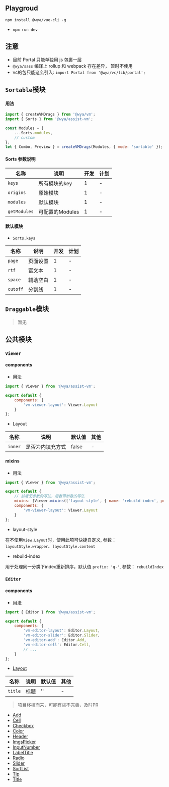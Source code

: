 ## Playgroud

```
npm install @wya/vue-cli -g
```
- `npm run dev`

## 注意

- 目前 Portal 只能单独用 js 包裹一层
- `@wya/sass` 编译上 rollup 和 webpack 存在差异， 暂时不使用
- vc的包只能这么引入: `import Portal from '@wya/vc/lib/portal';`

## `Sortable`模块

#### 用法

```js
import { createVMDrags } from '@wya/vm';
import { Sorts } from '@wya/assist-vm';

const Modules = {
	...Sorts.modules, 
	// custom
};
let { Combo, Preview } = createVMDrags(Modules, { mode: 'sortable' });
```

#### Sorts 参数说明

名称 | 说明 | 开发 | 计划
---|---|---|---
`keys` | 所有模块的key | 1 | -
`origins` | 原始模块 | 1 | -
`modules` | 默认模块 | 1 | -
`getModules` | 可配置的Modules | 1 | -

#### 默认模块
- `Sorts.keys`

名称 | 说明 | 开发 | 计划
---|---|---|---
`page` | 页面设置 | 1 | -
`rtf` | 富文本 | 1 | -
`space` | 辅助空白 | 1 | -
`cutoff` | 分割线 | 1 | -

## `Draggable`模块

> 暂无

## 公共模块

### `Viewer`

#### components

- 用法

```js
import { Viewer } from '@wya/assist-vm';

export default {
	components: {
		'vm-viewer-layout': Viewer.Layout
	}
};
```

- Layout

名称 | 说明 | 默认值 | 其他
---|---|---|---
`inner` | 是否为内填充方式 | false | -

#### mixins

- 用法

```js
import { Viewer } from '@wya/assist-vm';

export default {
	// 前者无参数的写法，后者带参数的写法
	mixins: [Viewer.mixins(['layout-style', { name: 'rebuild-index', prefix: 'q-' }])],
	components: {
		'vm-viewer-layout': Viewer.Layout
	}
};
```

- layout-style

在不使用`View.Layout`时，使用此项可快捷自定义, 参数： `layoutStyle.wrapper`、`layoutStyle.content`

- rebuild-index

用于处理同一分类下index重新排序，默认值 `prefix: 'q-'`, 参数： `rebuildIndex`

### `Editor`

#### components

- 用法

```js
import { Editor } from '@wya/assist-vm';

export default {
	components: {
		'vm-editor-layout': Editor.Layout,
		'vm-editor-slider': Editor.Slider,
		'vm-editor-add': Editor.Add,
		'vm-editor-cell': Editor.Cell,
		// ...
	}
};
```

- [Layout][Editor.Layout]

名称 | 说明 | 默认值 | 其他
---|---|---|---
`title` | 标题 | '' | -

> 项目移植而来，可能有些不完善，及时PR

- [Add][Editor.Add]
- [Cell][Editor.Cell]
- [Checkbox][Editor.Checkbox]
- [Color][Editor.Color]
- [Header][Editor.Header]
- [ImgsPicker][Editor.ImgsPicker]
- [InputNumber][Editor.InputNumber]
- [LabelTitle][Editor.LabelTitle]
- [Radio][Editor.Radio]
- [Slider][Editor.Slider]
- [SortList][Editor.SortList]
- [Tip][Editor.Tip]
- [Title][Editor.Title]



[Editor.Layout]: https://github.com/wya-team/wya-assist/blob/master/packages/vm/src/editor/layout/layout.vue
[Editor.Add]: https://github.com/wya-team/wya-assist/blob/master/packages/vm/src/editor/add/add.vue
[Editor.Cell]: https://github.com/wya-team/wya-assist/blob/master/packages/vm/src/editor/cell/cell.vue
[Editor.Checkbox]: https://github.com/wya-team/wya-assist/blob/master/packages/vm/src/editor/checkbox/checkbox.vue
[Editor.Color]: https://github.com/wya-team/wya-assist/blob/master/packages/vm/src/editor/color/color.vue
[Editor.Header]: https://github.com/wya-team/wya-assist/blob/master/packages/vm/src/editor/header/header.vue
[Editor.ImgsPicker]: https://github.com/wya-team/wya-assist/blob/master/packages/vm/src/editor/imgs-picker/imgs-picker.vue
[Editor.InputNumber]: https://github.com/wya-team/wya-assist/blob/master/packages/vm/src/editor/input-number/input-number.vue
[Editor.LabelTitle]: https://github.com/wya-team/wya-assist/blob/master/packages/vm/src/editor/label-title/label-title.vue
[Editor.Radio]: https://github.com/wya-team/wya-assist/blob/master/packages/vm/src/editor/radio/radio.vue
[Editor.Slider]: https://github.com/wya-team/wya-assist/blob/master/packages/vm/src/editor/slider/slider.vue
[Editor.SortList]: https://github.com/wya-team/wya-assist/blob/master/packages/vm/src/editor/sort-list/sort-list.vue
[Editor.Tip]: https://github.com/wya-team/wya-assist/blob/master/packages/vm/src/editor/tip/tip.vue
[Editor.Title]: https://github.com/wya-team/wya-assist/blob/master/packages/vm/src/editor/title/title.vue
